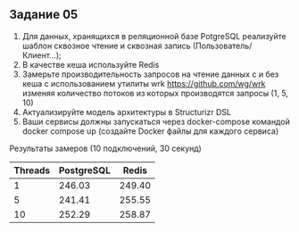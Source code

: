 ## Задание 05

1. Для данных, хранящихся в реляционной базе PotgreSQL реализуйте шаблон сквозное чтение и сквозная запись (Пользователь/Клиент…);
 2. В качестве кеша используйте Redis
 3. Замерьте производительность запросов на чтение данных с и без кеша с использованием утилиты wrk https://github.com/wg/wrk изменяя количество потоков из которых производятся запросы (1, 5, 10)
 4. Актуализируйте модель архитектуры в Structurizr DSL
 5. Ваши сервисы должны запускаться через docker-compose командой docker compose up (создайте Docker файлы для каждого сервиса)

Результаты замеров (10 подключений, 30 секунд)

| Threads | PostgreSQL  | Redis |
|---------|--------|------------|
| 1       | 246.03 | 249.40     |
| 5       | 241.41 | 255.55     |
| 10      | 252.29 | 258.87     |
